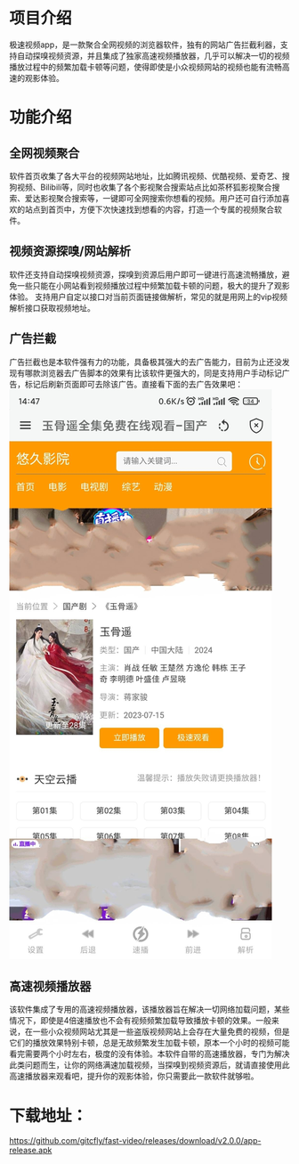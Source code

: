 # 项目介绍
极速视频app，是一款聚合全网视频的浏览器软件，独有的网站广告拦截利器，支持自动探嗅视频资源，并且集成了独家高速视频播放器，几乎可以解决一切的视频播放过程中的频繁加载卡顿等问题，使得即使是小众视频网站的视频也能有流畅高速的观影体验。

# 功能介绍
## 全网视频聚合
软件首页收集了各大平台的视频网站地址，比如腾讯视频、优酷视频、爱奇艺、搜狗视频、Bilibili等，同时也收集了各个影视聚合搜索站点比如茶杯狐影视聚合搜索、爱达影视聚合搜索等，一键即可全网搜索你想看的视频。用户还可自行添加喜欢的站点到首页中，方便下次快速找到想看的内容，打造一个专属的视频聚合软件。
## 视频资源探嗅/网站解析
软件还支持自动探嗅视频资源，探嗅到资源后用户即可一键进行高速流畅播放，避免一些只能在小网站看到视频播放过程中频繁加载卡顿的问题，极大的提升了观影体验。
支持用户自定以接口对当前页面链接做解析，常见的就是用网上的vip视频解析接口获取视频地址。
## 广告拦截
广告拦截也是本软件强有力的功能，具备极其强大的去广告能力，目前为止还没发现有哪款浏览器去广告脚本的效果有比该软件更强大的，同是支持用户手动标记广告，标记后刷新页面即可去除该广告。直接看下面的去广告效果吧：
<img src="20230715-151151.jpeg"/>

## 高速视频播放器
该软件集成了专用的高速视频播放器，该播放器旨在解决一切网络加载问题，某些情况下，即使是4倍速播放也不会有视频频繁加载导致播放卡顿的效果。一般来说，在一些小众视频网站尤其是一些盗版视频网站上会存在大量免费的视频，但是它们的播放效果特别卡顿，总是无故频繁发生加载卡顿，原本一个小时的视频可能看完需要两个小时左右，极度的没有体验。本软件自带的高速播放器，专门为解决此类问题而生，让你的网络满速加载视频，当探嗅到视频资源后，就请直接使用此高速播放器来观看吧，提升你的观影体验，你只需要此一款软件就够啦。

# 下载地址：
https://github.com/gitcfly/fast-video/releases/download/v2.0.0/app-release.apk
